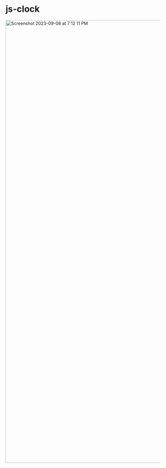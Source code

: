 # js-clock

<img width="1438" alt="Screenshot 2023-09-08 at 7 12 11 PM" src="https://github.com/rkrider/js-clock/assets/55170754/47899cbf-75e5-430f-b4e4-ec89d56f91a6">
